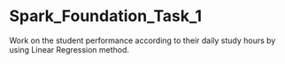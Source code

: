 # Spark_Foundation_Task_1
Work on the student performance according to their daily study hours by using Linear Regression method.
